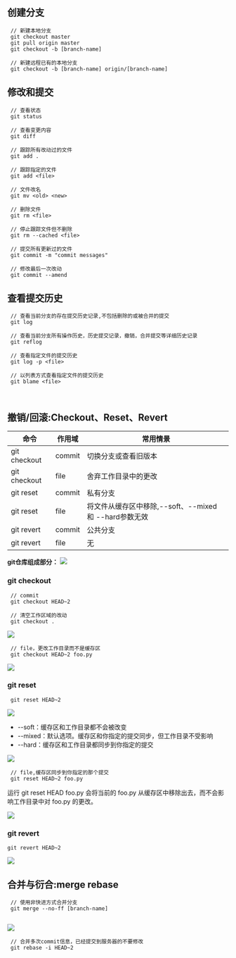 ## 创建分支

```
 // 新建本地分支
 git checkout master
 git pull origin master
 git checkout -b [branch-name]

 // 新建远程已有的本地分支
 git checkout -b [branch-name] origin/[branch-name]
```


## 修改和提交

```
 // 查看状态
 git status

 // 查看变更内容
 git diff
 
 // 跟踪所有改动过的文件
 git add .
 
 // 跟踪指定的文件
 git add <file>
 
 // 文件改名
 git mv <old> <new>
 
 // 删除文件
 git rm <file>
 
 // 停止跟踪文件但不删除
 git rm --cached <file>
 
 // 提交所有更新过的文件
 git commit -m "commit messages"
 
 // 修改最后一次改动
 git commit --amend
```


## 



## 查看提交历史

```
 // 查看当前分支的存在提交历史记录,不包括删除的或被合并的提交
 git log
 
 // 查看当前分支所有操作历史，历史提交记录，撤销，合并提交等详细历史记录
 git reflog
 
 // 查看指定文件的提交历史
 git log -p <file>
 
 // 以列表方式查看指定文件的提交历史
 git blame <file>
 
 
```


##  撤销/回滚:Checkout、Reset、Revert


| 命令 | 作用域 | 常用情景 |
| ----- | ----- | ----- |
| git checkout | commit | 切换分支或查看旧版本 |
| git checkout | file | 舍弃工作目录中的更改 |
| git reset | commit | 私有分支 |
| git reset	| file | 将文件从缓存区中移除,--soft、--mixed 和 --hard参数无效 |
| git revert | commit | 公共分支 |
| git revert | file | 无 |


**git仓库组成部分：**
![](https://camo.githubusercontent.com/eacc3cd372cf72b9902a1ff40b3db89df00e7539/68747470733a2f2f7777772e61746c61737369616e2e636f6d2f6769742f696d616765732f7475746f7269616c732f616476616e6365642f726573657474696e672d636865636b696e672d6f75742d616e642d726576657274696e672f30312e737667)


### git checkout

```
 // commit
 git checkout HEAD~2
 
 // 清空工作区域的改动
 git checkout .
```

![](https://camo.githubusercontent.com/b6b326af6c5f485ea326120dd2f1f78e741d1748/68747470733a2f2f7777772e61746c61737369616e2e636f6d2f6769742f696d616765732f7475746f7269616c732f616476616e6365642f726573657474696e672d636865636b696e672d6f75742d616e642d726576657274696e672f30352e737667)


```
 // file，更改工作目录而不是缓存区
 git checkout HEAD~2 foo.py
```

![](https://camo.githubusercontent.com/cf90b3529e12e1ccb439d1b45513e187fc90291d/68747470733a2f2f7777772e61746c61737369616e2e636f6d2f6769742f696d616765732f7475746f7269616c732f616476616e6365642f726573657474696e672d636865636b696e672d6f75742d616e642d726576657274696e672f30382e737667)


### git reset

```
 git reset HEAD~2
```

![](https://camo.githubusercontent.com/3d55df040cb530482894661b35212b83ff4e5e14/68747470733a2f2f7777772e61746c61737369616e2e636f6d2f6769742f696d616765732f7475746f7269616c732f616476616e6365642f726573657474696e672d636865636b696e672d6f75742d616e642d726576657274696e672f30322e737667)


 * --soft：缓存区和工作目录都不会被改变
 * --mixed：默认选项。缓存区和你指定的提交同步，但工作目录不受影响
 * --hard：缓存区和工作目录都同步到你指定的提交
  
![](https://camo.githubusercontent.com/6f605243c7eedce24cd32e53348d7f5b2db20bff/68747470733a2f2f7777772e61746c61737369616e2e636f6d2f6769742f696d616765732f7475746f7269616c732f616476616e6365642f726573657474696e672d636865636b696e672d6f75742d616e642d726576657274696e672f30332e737667) 


```
 // file,缓存区同步到你指定的那个提交
 git reset HEAD~2 foo.py
```

运行 git reset HEAD foo.py 会将当前的 foo.py 从缓存区中移除出去，而不会影响工作目录中对 foo.py 的更改。

![](https://camo.githubusercontent.com/9919767b710f165cb3ee6b18cf32356a220e814f/68747470733a2f2f7777772e61746c61737369616e2e636f6d2f6769742f696d616765732f7475746f7269616c732f616476616e6365642f726573657474696e672d636865636b696e672d6f75742d616e642d726576657274696e672f30372e737667)


### git revert

```
git revert HEAD~2
```

![](https://camo.githubusercontent.com/ca3c454935277b49e1c75e04644d979e796c50e8/68747470733a2f2f7777772e61746c61737369616e2e636f6d2f6769742f696d616765732f7475746f7269616c732f616476616e6365642f726573657474696e672d636865636b696e672d6f75742d616e642d726576657274696e672f30362e737667)


## 合并与衍合:merge rebase

```
 // 使用非快进方式合并分支
 git merge --no-ff [branch-name]
 
```
![](https://sfault-image.b0.upaiyun.com/415/067/4150677953-54b1020caf45c_articlex)

```
 // 合并多次commit信息，已经提交到服务器的不要修改
 git rebase -i HEAD~2
```



